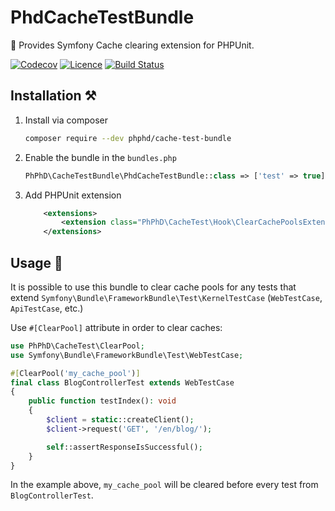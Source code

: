 PhdCacheTestBundle
==================

🧰 Provides Symfony Cache clearing extension for PHPUnit.

[![Codecov](https://codecov.io/gh/phphd/cache-test-bundle/graph/badge.svg?token=4M4X4DFHG6)](https://codecov.io/gh/phphd/cache-test-bundle)
[![Licence](https://img.shields.io/github/license/phphd/cache-test-bundle.svg)](https://github.com/phphd/cache-test-bundle/blob/main/LICENSE)
[![Build Status](https://github.com/phphd/cache-test-bundle/actions/workflows/ci.yaml/badge.svg?branch=main)](https://github.com/phphd/cache-test-bundle/actions?query=branch%3Amain)

## Installation ⚒️

1. Install via composer

    ```sh
    composer require --dev phphd/cache-test-bundle
    ```

2. Enable the bundle in the `bundles.php`

    ```php
    PhPhD\CacheTestBundle\PhdCacheTestBundle::class => ['test' => true],
    ```

3. Add PHPUnit extension

    ```xml
        <extensions>
            <extension class="PhPhD\CacheTest\Hook\ClearCachePoolsExtension"/>
        </extensions>
    ```

## Usage 🚀

It is possible to use this bundle to clear cache pools for any tests that extend
`Symfony\Bundle\FrameworkBundle\Test\KernelTestCase` (`WebTestCase`, `ApiTestCase`, etc.)

Use `#[ClearPool]` attribute in order to clear caches:

```php
use PhPhD\CacheTest\ClearPool;
use Symfony\Bundle\FrameworkBundle\Test\WebTestCase;

#[ClearPool('my_cache_pool')]
final class BlogControllerTest extends WebTestCase
{
    public function testIndex(): void
    {
        $client = static::createClient();
        $client->request('GET', '/en/blog/');

        self::assertResponseIsSuccessful();
    }
}
```

In the example above, `my_cache_pool` will be cleared before every test from `BlogControllerTest`.
